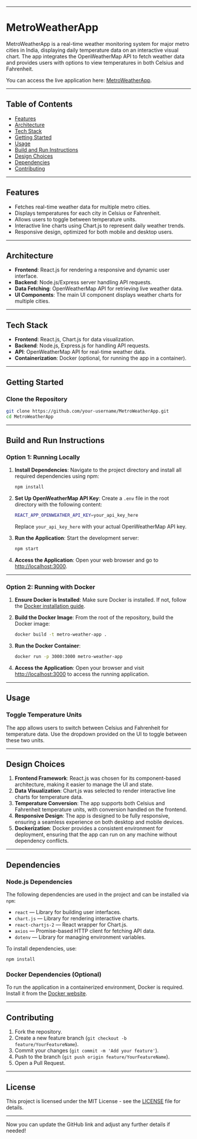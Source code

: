 
---

# MetroWeatherApp

MetroWeatherApp is a real-time weather monitoring system for major metro cities in India, displaying daily temperature data on an interactive visual chart. The app integrates the OpenWeatherMap API to fetch weather data and provides users with options to view temperatures in both Celsius and Fahrenheit.

You can access the live application here: [MetroWeatherApp](https://weather-zeotap.netlify.app/).

---

## Table of Contents

- [Features](#features)
- [Architecture](#architecture)
- [Tech Stack](#tech-stack)
- [Getting Started](#getting-started)
- [Usage](#usage)
- [Build and Run Instructions](#build-and-run-instructions)
- [Design Choices](#design-choices)
- [Dependencies](#dependencies)
- [Contributing](#contributing)

---

## Features

- Fetches real-time weather data for multiple metro cities.
- Displays temperatures for each city in Celsius or Fahrenheit.
- Allows users to toggle between temperature units.
- Interactive line charts using Chart.js to represent daily weather trends.
- Responsive design, optimized for both mobile and desktop users.

---

## Architecture

- **Frontend**: React.js for rendering a responsive and dynamic user interface.
- **Backend**: Node.js/Express server handling API requests.
- **Data Fetching**: OpenWeatherMap API for retrieving live weather data.
- **UI Components**: The main UI component displays weather charts for multiple cities.

---

## Tech Stack

- **Frontend**: React.js, Chart.js for data visualization.
- **Backend**: Node.js, Express.js for handling API requests.
- **API**: OpenWeatherMap API for real-time weather data.
- **Containerization**: Docker (optional, for running the app in a container).

---

## Getting Started

### Clone the Repository

```bash
git clone https://github.com/your-username/MetroWeatherApp.git
cd MetroWeatherApp
```

---

## Build and Run Instructions

### Option 1: Running Locally

1. **Install Dependencies**:
   Navigate to the project directory and install all required dependencies using npm:

   ```bash
   npm install
   ```

2. **Set Up OpenWeatherMap API Key**:
   Create a `.env` file in the root directory with the following content:

   ```bash
   REACT_APP_OPENWEATHER_API_KEY=your_api_key_here
   ```

   Replace `your_api_key_here` with your actual OpenWeatherMap API key.

3. **Run the Application**:
   Start the development server:

   ```bash
   npm start
   ```

4. **Access the Application**:
   Open your web browser and go to [http://localhost:3000](http://localhost:3000).

---

### Option 2: Running with Docker

1. **Ensure Docker is Installed**:
   Make sure Docker is installed. If not, follow the [Docker installation guide](https://docs.docker.com/get-docker/).

2. **Build the Docker Image**:
   From the root of the repository, build the Docker image:

   ```bash
   docker build -t metro-weather-app .
   ```

3. **Run the Docker Container**:

   ```bash
   docker run -p 3000:3000 metro-weather-app
   ```

4. **Access the Application**:
   Open your browser and visit [http://localhost:3000](http://localhost:3000) to access the running application.

---

## Usage

### Toggle Temperature Units
The app allows users to switch between Celsius and Fahrenheit for temperature data. Use the dropdown provided on the UI to toggle between these two units.

---

## Design Choices

1. **Frontend Framework**: React.js was chosen for its component-based architecture, making it easier to manage the UI and state.
2. **Data Visualization**: Chart.js was selected to render interactive line charts for temperature data.
3. **Temperature Conversion**: The app supports both Celsius and Fahrenheit temperature units, with conversion handled on the frontend.
4. **Responsive Design**: The app is designed to be fully responsive, ensuring a seamless experience on both desktop and mobile devices.
5. **Dockerization**: Docker provides a consistent environment for deployment, ensuring that the app can run on any machine without dependency conflicts.

---

## Dependencies

### Node.js Dependencies
The following dependencies are used in the project and can be installed via `npm`:

- `react` — Library for building user interfaces.
- `chart.js` — Library for rendering interactive charts.
- `react-chartjs-2` — React wrapper for Chart.js.
- `axios` — Promise-based HTTP client for fetching API data.
- `dotenv` — Library for managing environment variables.

To install dependencies, use:

```bash
npm install
```

### Docker Dependencies (Optional)

To run the application in a containerized environment, Docker is required. Install it from the [Docker website](https://www.docker.com/products/docker-desktop).

---

## Contributing

1. Fork the repository.
2. Create a new feature branch (`git checkout -b feature/YourFeatureName`).
3. Commit your changes (`git commit -m 'Add your feature'`).
4. Push to the branch (`git push origin feature/YourFeatureName`).
5. Open a Pull Request.

---

## License

This project is licensed under the MIT License - see the [LICENSE](LICENSE) file for details.

---

Now you can update the GitHub link and adjust any further details if needed!
